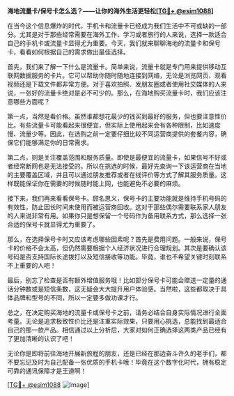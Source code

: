 **海地流量卡/保号卡怎么选？——让你的海外生活更轻松[[TG💪+ @esim1088](https://t.me/s/esim1088)]**

在当今这个信息爆炸的时代，手机卡和流量卡已经成为我们生活中不可或缺的一部分。尤其是对于那些经常需要在海外工作、学习或者旅行的人来说，选择一款适合自己的手机卡或流量卡显得尤为重要。今天，我们就来聊聊海地的流量卡和保号卡，看看如何根据自己的需求做出最佳选择。

首先，我们来了解一下什么是流量卡。简单来说，流量卡就是专门用来提供移动互联网数据服务的卡片。它可以帮助你随时随地连接到网络，无论是浏览网页、观看视频还是下载文件都非常方便。对于喜欢拍照、发朋友圈或者使用社交媒体的人来说，一张好的流量卡绝对是必不可少的。那么，在海地购买流量卡时，我们应该注意哪些方面呢？

第一点，当然是看价格。虽然谁都想花最少的钱买到最好的服务，但也要注意性价比。有些流量卡可能看起来很便宜，但实际上使用起来会有各种限制，比如速度慢、流量少等。因此，在选购之前一定要仔细比较不同运营商提供的套餐内容，确保它们能够满足你的日常需求。

第二点，则是关注覆盖范围和服务质量。即使是最便宜的流量卡，如果信号不好或者经常断网也是无法接受的。所以在挑选的时候，最好先查询一下该运营商在当地的主要覆盖区域，并且可以通过朋友推荐或者在线评价等方式了解其服务质量。这样既能保证你在需要的时候随时能上网，也能避免不必要的麻烦。

接下来，我们再来看看保号卡。顾名思义，保号卡的主要功能就是维持手机号码的有效性，防止因长时间未使用而被运营商回收。这对于那些偶尔需要联系家人朋友的人来说非常有用。如果你只是想保留一个号码作为备用联系方式，那么选择一张合适的保号卡就显得尤为重要了。

那么，在选择保号卡时又应该考虑哪些因素呢？首先是费用问题。一般来说，保号卡的价格不会太高，但仍然需要根据个人经济状况进行合理规划。其次是要确认该号码是否支持国际长途拨打以及短信接收等功能。毕竟，谁也不希望关键时刻联系不上重要的人吧！

最后，别忘了检查是否有额外增值服务哦！比如部分保号卡可能会赠送一定量的通话分钟数或是短信条数，这无疑会大大提升用户体验感。当然啦，这些都取决于具体品牌和型号的不同，所以一定要多做功课才行。

总之，在决定购买海地的流量卡或保号卡之前，请务必结合自身实际情况进行全面考量。无论是追求极致性价比还是注重实际效果，只要用心挑选，总能找到最适合自己的那一款产品。相信通过以上分析后，大家对如何正确选择这两类产品已经有了更加清晰的认识了吧！

无论你是即将前往海地开展新旅程的朋友，还是已经在那边奋斗许久的老手们，都不要忘记及时为自己配备一张优质的手机卡哦！毕竟在这个数字化时代，拥有稳定可靠的通讯保障才是王道啊！

[[TG💪+ @esim1088](https://t.me/s/esim1088) ![Image](https://i.postimg.cc/4NQfJmqS/Snipaste-2025-05-13-00-14-12.png)]